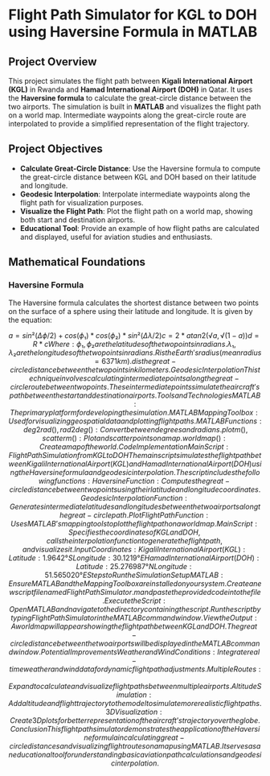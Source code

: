 
# Flight Path Simulator for KGL to DOH using Haversine Formula in MATLAB

## Project Overview
This project simulates the flight path between **Kigali International Airport (KGL)** in Rwanda and **Hamad International Airport (DOH)** in Qatar. It uses the **Haversine formula** to calculate the great-circle distance between the two airports. The simulation is built in **MATLAB** and visualizes the flight path on a world map. Intermediate waypoints along the great-circle route are interpolated to provide a simplified representation of the flight trajectory.

## Project Objectives
- **Calculate Great-Circle Distance**: Use the Haversine formula to compute the great-circle distance between KGL and DOH based on their latitude and longitude.
- **Geodesic Interpolation**: Interpolate intermediate waypoints along the flight path for visualization purposes.
- **Visualize the Flight Path**: Plot the flight path on a world map, showing both start and destination airports.
- **Educational Tool**: Provide an example of how flight paths are calculated and displayed, useful for aviation studies and enthusiasts.

## Mathematical Foundations
### Haversine Formula
The Haversine formula calculates the shortest distance between two points on the surface of a sphere using their latitude and longitude. It is given by the equation:

```math
a = sin²(Δϕ/2) + cos(ϕ₁) * cos(ϕ₂) * sin²(Δλ/2)
c = 2 * atan2(√a, √(1-a))
d = R * c


Where:

ϕ₁, ϕ₂ are the latitudes of the two points in radians.
λ₁, λ₂ are the longitudes of the two points in radians.
R is the Earth's radius (mean radius = 6371 km).
d is the great-circle distance between the two points in kilometers.
Geodesic Interpolation
This technique involves calculating intermediate points along the great-circle route between two points. These intermediate points simulate the aircraft's path between the start and destination airports.

Tools and Technologies
MATLAB: The primary platform for developing the simulation.
MATLAB Mapping Toolbox: Used for visualizing geospatial data and plotting flight paths.
MATLAB Functions:
deg2rad(), rad2deg(): Convert between degrees and radians.
plotm(), scatterm(): Plot and scatter points on a map.
worldmap(): Create a map of the world.
Code Implementation
Main Script: Flight Path Simulation from KGL to DOH
The main script simulates the flight path between Kigali International Airport (KGL) and Hamad International Airport (DOH) using the Haversine formula and geodesic interpolation. The script includes the following functions:

Haversine Function: Computes the great-circle distance between two points using their latitude and longitude coordinates.
Geodesic Interpolation Function: Generates intermediate latitudes and longitudes between the two airports along the great-circle path.
Plot Flight Path Function: Uses MATLAB’s mapping tools to plot the flight path on a world map.
Main Script: Specifies the coordinates of KGL and DOH, calls the interpolation function to generate the flight path, and visualizes it.
Input Coordinates:
Kigali International Airport (KGL):
Latitude: 1.9642° S
Longitude: 30.1219° E
Hamad International Airport (DOH):
Latitude: 25.276987° N
Longitude: 51.565020° E
Steps to Run the Simulation
Setup MATLAB:
Ensure MATLAB and the Mapping Toolbox are installed on your system.
Create a new script file named FlightPathSimulator.m and paste the provided code into the file.
Execute the Script:
Open MATLAB and navigate to the directory containing the script.
Run the script by typing FlightPathSimulator in the MATLAB command window.
View the Output:
A world map will appear showing the flight path between KGL and DOH.
The great-circle distance between the two airports will be displayed in the MATLAB command window.
Potential Improvements
Weather and Wind Conditions: Integrate real-time weather and wind data for dynamic flight path adjustments.
Multiple Routes: Expand to calculate and visualize flight paths between multiple airports.
Altitude Simulation: Add altitude and flight trajectory to the model to simulate more realistic flight paths.
3D Visualization: Create 3D plots for better representation of the aircraft’s trajectory over the globe.
Conclusion
This flight path simulator demonstrates the application of the Haversine formula in calculating great-circle distances and visualizing flight routes on a map using MATLAB. It serves as an educational tool for understanding basic aviation path calculations and geodesic interpolation.
